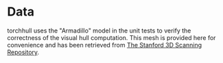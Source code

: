 # Data

torchhull uses the "Armadillo" model in the unit tests to verify the correctness of the visual hull computation. This mesh is provided here for convenience and has been retrieved from [The Stanford 3D Scanning Repository](https://graphics.stanford.edu/data/3Dscanrep/).
